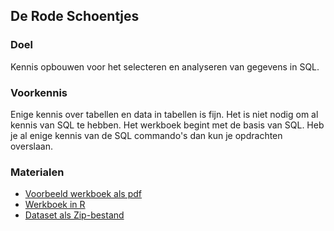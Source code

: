 ## De Rode Schoentjes

### <i class="fa-solid fa-bullseye-arrow"></i> Doel

Kennis opbouwen voor het selecteren en analyseren van gegevens in SQL.

### <i class="fa-solid fa-head-side-brain"></i> Voorkennis

Enige kennis over tabellen en data in tabellen is fijn. Het is niet nodig om al kennis van SQL te hebben.
Het werkboek begint met de basis van SQL. Heb je al enige kennis van de SQL commando's dan kun je opdrachten overslaan.

### <i class="fa-solid fa-cloud-arrow-down"></i> Materialen

- [Voorbeeld werkboek als pdf](/werkboek/Rode-Schoentjes---Data-Analysis.pdf)
- [Werkboek in R](/notebook/de-rode-Schoentjes.Rmd)
- [Dataset als Zip-bestand](/dataset/Rode%20Schoentjes.zip)
